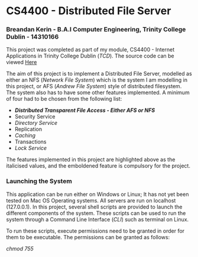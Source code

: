 # CS4400 - Distributed File Server #

### Breandan Kerin - B.A.I Computer Engineering, Trinity College Dublin - 14310166 ###

This project was completed as part of my module, CS4400 - Internet Applications in Trinity College Dublin (_TCD_).
The source code can be viewed [Here](https://bitbucket.org/Breandan96/cs4400distributedfileserver)

The aim of this project is to implement a Distributed File Server, modelled as either an NFS (_Network File System_) which is the system I am modelling in this project, or AFS (_Andrew File System_) style of distributed filesystem. The system also has to have some other features implemented. A minimum of four had to be chosen from the following list:

*    **_Distributed Transparent File Access - Either AFS or NFS_**
*    Security Service
*    _Directory Service_
*    Replication
*    _Caching_
*    Transactions
*    _Lock Service_

The features implemented in this project are highlighted above as the italicised values, and the emboldened feature is compulsory for the project.

### Launching the System ###
This application can be run either on Windows or Linux; It has not yet been tested on Mac OS Operating systems. All servers are run on localhost (127.0.0.1). In this project,
several shell scripts are provided to launch the different components of the system. These scripts can be used to run the system through a Command Line Interface (_CLI_) such as terminal
on Linux. 

To run these scripts, execute permissions need to be granted in order for them to be executable. The permissions can be granted as follows:

_chmod 755 <script name>_. 

The list below is the list of required commands to give permissions in this project:

*    chmod 755 install_requirements.sh
*    chmod 755 launch_directory_server.sh
*    chmod 755 launch_file_server.sh
*    chmod 755 launch_locking_server.sh
*    chmod 755 launch_client.sh

To launch the system, first give the permissions as shown above, then in order to run the scripts, a command similar
to the following is used: 

**./<script name>.sh**

The list below shows the order in which to run each of the scripts.

*    **./install_requirements.sh**
    * This script must be run first. It will install all of the required dependencies in order for the service to run. It installs
    all of the listed dependencies from the *requirements.txt* file.
*    **./launch_directory_server.sh**
    * This script will run the directory server. It will make the directory server available at the URL **http://127.0.0.1:46666**.
    * This address and port number is known by every entity that requires it, i.e. the file servers, locking server and client API.
*    **./launch_locking_server.sh**
    * This script runs the locking server. In relation to the order of launch, this and the file server scripts can be run interchangeably.
    * This script runs the locking server at URL **http://127.0.0.1:46667"**.
*    **./launch_file_server.sh <number_of_servers_to_spawn>**
    * This script runs up a series of file servers. For this file, the number of file servers to spawn must be specified in the
    <number_of_servers_to_spawn> field. Here, the first file server will be hosted on port "46668",  and every subsequent file server spawned
    will be hosted on the incremented value of the previous; ie 46668, 46669, etc. etc.
    hence the URL for the servers will similar to **http://127.0.0.1:46668**.
*    **./launch_client.sh**
    * This script will spawn up a single client. To spawn multiple clients, this script will need to be run multiple times. This is
    because each client will be required to input values for file names etc while in use, and would simply cause confusion if they were
    all run on the same window.

### Additional Notes on this Project ###
* Originally, I had implemented this project using Sockets; instead of Flask and Flask-Restful, for my means of communication between
  each of my services (e.g. between a client and a file server). It was only when I had implemented the file server and
  client and had nearly finished work on the directory server, that I realised the error of my ways; my code ran into an infintite loop when
  responding to the clients' requests. This was the deciding factor for me to begin implementing this system with Flask and Flask-Restful. Changing to REST was a great idea,
  as it simplified my approach significantly and I no longer needed to worry about implementing sockets and handling them (and threads) between multiple services.
* The last commit that includes code from the socket and multi-threading approach can be found [here](https://bitbucket.org/Breandan96/cs4400distributedfileserver/commits/805aa84afbe567bdebfe1bca356f20b246f3eae5).

### Languages, Dependencies etc ###
The list of dependencies are highlighted below. This project uses the Python 2.7 project interpreter. The list of requirements are contained within _requirements.txt_ file. All of the dependencies in this list are then downloaded and installed using the _pip install --user -r requirements.txt_ command in the **install_requirements.sh** script, which should be run before attempting to launch any of the distributed service scripts.

The list below indicates all of the dependencies to be installed.
 
*    Flask
*    flask-restful 
*    requests

In order to work effectively with this project, a basic understanding of JSON would be beneficial since the data being stored and
transferred between the classes are in JSON format (it is the default data transfer method in the Flask framework).

## Component 1: Distributed Transparent File Access ##
This system was modelled after the _NFS_ model. The system can support multiple clients and multiple file servers. For this, a
client application was developed which made use of a client API. This client API is essentially a client proxy, which contains the 'brains' of the clients abstracted from the client application itself.
A file server implementation was also developed as a RESTful server that could be written to and read from by a client. The finished project supports the use and management of multiple file-servers and clients.

### 1: Client and Client Library ###
The user application is named _client.py_ (and not _clientApi.py_). It acts as an interface to the clientApi.py library, which was mentioned above.
Here, the client is able to make decisions for files stored locally and on the file servers.
Using the ClientApi, the client is able to:

*	Read a remote copy of a file from a file server
*   Write to the remote copy of a file on a file server,
*	Create a file that is stored locally and is also pushed to the server containing the data "First Time file is
 opened.... Edit me!".
 
NOTE:

1.  In order to _open_ a file, the client must first create it locally, using option **4 - Create new file**
    This will create a new file locally in the cache and will also post it to the file server with the contents _"First Time file is
    opened.... Edit me!"_.
2.  In order to write a file to the file server, the file must first exist, hence the client must use option 4 to create the file first.
3.  When editing a file, if the client is run on a windows application, the text editor used is Notepad, and if run on a linux system,
    the client has a choice between using Gedit or Nano.

The client.py script is what provides a basic UI for the client. It simply provides the client with a series of options; 1-4 and E, to
either read, write, create file, verify if a file exists (locally or on a file server), and exit the program.

### 2: File Server ###
The file server class is implemented such that it store the files as a flat-file system, where the files are stored in the file server without any deeper directories used. 

The file server directories are named using the file servers **file_server_id**; which is created when the file server first registers itself with the directory server, appended to 'Server';
ie, '_Server0/_', '_Server1/_' etc. The file servers directory is created when the file server starts up, just after the file server has registered
with the directory server; hence the **server_id** can be used to identify the file server.

All files stored on a file server follow a simple numerical naming system such as _0.txt_. Each file server has a get and post method
which the clients can use to communicate with the server. The **file_id** is determined by the length of the list of files that are
present on a given file server; for example, if a client were to add a new file to a file server that was hosting 10 files, the new file's ID would
be 11.

The server accepts get() and post() requests from all clients that are part of the distributed file system.
It can be reached at any available host address and port specified by the user, which are passed as **sys.argv[0]** and **sys.argv[1]**.

For the client to communicate with the file server, it must first communicate with the directory server, which will be discussed below.

*    A client that wishes to read a remote copy of a file from a file server will need to send a get() request. The client must provide
JSON parameters {'file_id': file_id, 'file_server_id': file_server_id}
*    A client wishing to write to a remote copy of a file will send a post() request. The client must provide JSON parameters **{'file_id': file_id, 'data': data, 'server_id': file_server_id, 'file_name': file_name}**

**NOTE**: 

*    There is no *versioning* in that any files written to on the file server are overwritten. The file servers hold no information with regards to the versions of the file. All of this information is stored on the directory server.
*    The versioning implemented is the time/date stamp at which the file was last edited.
*    The file servers are hosted on ports 46668, 46669 etc etc, which are passed in as environment variables at run time.

## Component 2: Directory Service ##

### Directory Server ###
The directory server must be started first; just after the **install_requirements.sh** script.
This is started up first as the file server and locking server need to register themselves with it - this process has been discussed above in detail. The Directory server is hosted at the URL **http://127.0.0.1:46666**.

*    The URL for the Directory Server is known by all parts of the distributed file system, and is hardcoded as a global variable. The Directory Server acts as a management server for the entire distributed file system.
*    The Directory server maintains a record of the mappings of the client names as well as the file mappings; i.e. a list of all connected clients, and a list of files that are stored on each of the file servers. On the fileservers, the files are stored like _'Server1/0.txt'_.

The Directory server takes in a request by a client, and checks whether the file the client has requested exists on a file server.

*    If the file exists, the directory server returns the IP address and port number of the file server to the client as well as the version of the file, and the client can communicate with the file server using these details.
*    If the version of the file stored on the client is not up-to-date/out-of-sync with the file server, this is because another client has since written to the file.

The same works for a write operation also, but if the file doesn't exist on a file server, a round-robin style approach is used to assign the file to the file server with the least load at that time. The load on each of the connected fileservers is something that the directory server maintains a record of alongside the mappings and versions for the files.
*    The file server to store the file is chosen by the directory server because it has the least number files stored on it; i.e the directory server will find the file server that contains the fewest number of files and then uses this file server to store the new file.
*    To make this system a little more fair in terms of how much data is stored by the file servers, a possible enhancement would be to assign the new files to the servers that contain the largest _amount of data_, and not just the largest number of files.

The directory server also acts as a registration system as mentioned above for the file server and lock server.

## Component 3: Caching ##
### Caching for the client ###
Each client has its own cache implemented as a caching "object". The cache is implemented using Least Recently Used (_LRU_) eviction policy, where each file is stored with a time-date stamp, and the file that was accessed least recently is evicted. In practical terms, this means that the file that was accessed
the furthest back in time will be the first one evicted if (i) a new file is read in from the file server, or (ii) if a new file is created by the client.

Every time a file is read, it will only be read in from the file server if (i) it isn't present in the cache, or (ii) if the version in the cache is out-of-date compared to the file server, or (iii) it was created locally and not ever stored on a file server. Whatever the case, when it is added to the cache a time-date stamp corresponding to the time that it was last updated in the cache is included. This time-date stamp is formatted as follows: **2012-12-15 01:21:05**.

The cache can store up to a _maximum of 3 files_ simply for the purpose of illustration. Depending on the requirements of the application, it might make more sense to increase the number of entries allowed in the cache at any one time. To increase the number of files that the cache can store, the value of global variable MAX_SIZE_OF_CACHE could easily be altered (which can be found at the top of the cache class).

This cache is implemented as a _Direct Mapped Cache_: each tag has its own slot in cache memory. The operations that can be performed by the cache (that are of direct relevance to the client) are:

1. Reading from cache
    * This allows the user to read files from the cache if the version stored is the same as the version that is stored on the directory server.
2. Adding a new cache entry
    * This method will add a new entry to the cache table if the file isnt in the table at present. This method implements linear probing when adding files to the cache,
    once the cache is full, this function will then begin using the LRU eviction policy. 
3. Updating a cache entry
    * This method will update the data that is stored in a file if the version on the cache is out of sync with the file server.

## Component 4: Locking ##
### Locking Server ###
In this project, I have implemented it so that there is a single locking server in the distributed filesystem. The implementation for this server is located at **LockingServer/LockingServer.py**.

The locking server manages the operation of both locking and unlocking files for the client whenever a request is sent to the locking server.

The locking server is architected such that, when a client wishes to write to a file, it sends a request to the directory server. This is then forwarded onto the locking server, where it can either be locked or refused. The locking server is hosted at **http://127.0.0.1:46667**.

*    It should be noted that for a client to _read_ from a file, it does not need to obtain a lock on the file - if the file is unlocked, then multiple clients can read from the file concurrently.
*    If however the client wishes to _write_ to a file, it must obtain a lock. When there is a lock on a file, no other client bar the client with the lock can operate on that file.


The locking server holds a list of files that currently have a lock on a file. This list works as a lookup table, and has files added and removed from it whenever the lock and unlock requests come in from the client.

I have also implemented a timer on the lock.

*    If the lock has been on a file for longer than **1 minute/60 seconds**, the file is then unlocked. My assumption here is that, when I place a lock on a file (which only happens when a client is writing to a file), that it shouldn't take longer than 1 minute to write my data into the file.
*    Basically if the time taken to write to the file is greater than 1 minute, I have assumed that the client is dead, and the file is then unlocked so that other clients can access it.

This method is the **morgan_turn_on_the_clock** method (https://www.youtube.com/watch?v=l0JaxtwVteY skip to 0:35 to understand..!)

## Screenshots ##
###Client Images ###
#### Client Start Up ####
![Alt text](images_results/client1StartingUp.PNG)

####Creating a File Locally - invalid ####
![Alt text](images_results/clientInvalidCreate.PNG)

####Creating a File Locally - valid ####
![Alt text](images_results/clientValidCreate.PNG)

#### Write to a File Locally - invalid ####
![Alt text](images_results/clientInvalidWrite.PNG)

#### Write to a File Locally - valid ####
![Alt text](images_results/clientValidWrite.PNG)

#### Read a File Locally - invalid ####
![Alt text](images_results/clientIvalidRead.PNG)

#### Read a File Locally - valid ####
![Alt text](images_results/clientValidRead.PNG)

### Cache Images###
#### Cache after using LRU ####
![Alt text](images_results/cacheUpdateWithLRU.PNG)
![Alt text](images_results/client0CacheAfterLRU.PNG)

### File Server ###
#### File Server Registration  ####
![Alt text](images_results/fileServerRegistration.PNG)
![Alt text](images_results/fileServerRegistration1.PNG)

#### File Server Flat Filesystem Example ####
![Alt text](images_results/fileServerFlatFileExample.PNG)

#### File Server Create New File ####
![Alt text](images_results/fileServerCreateNewFile.PNG)

#### File Server Create New File with Pre-populated Date ####
![Alt text](images_results/fileServerCreateNewFileAddDefaultData.PNG)

#### File Server Update File ####
![Alt text](images_results/fileServerUpdateFile.PNG)

### Locking Server ###
#### Locking Server Registration ####
![Alt text](images_results/lockingServerRegistration.PNG)

#### Locking Server Registration 1 ####
![Alt text](images_results/lockingServerRegistration1.PNG)

#### Locking Add Remove Lock ####
![Alt text](images_results/lockAddRemoveLock.PNG)

#### Locked File ####
![Alt text](images_results/fileLocked.PNG)
